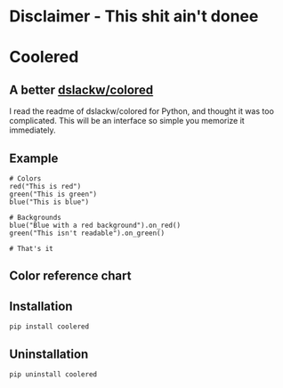 # Disclaimer - This shit ain't donee
# Coolered
## A better [dslackw/colored](https://github.com/dslackw/colored)
I read the readme of dslackw/colored for Python, and thought it was too complicated. This will be an interface so simple you memorize it immediately.

## Example
```
# Colors
red("This is red")
green("This is green")
blue("This is blue")

# Backgrounds
blue("Blue with a red background").on_red()
green("This isn't readable").on_green()

# That's it
```

## Color reference chart

## Installation
```
pip install coolered
```
## Uninstallation
```
pip uninstall coolered
```
